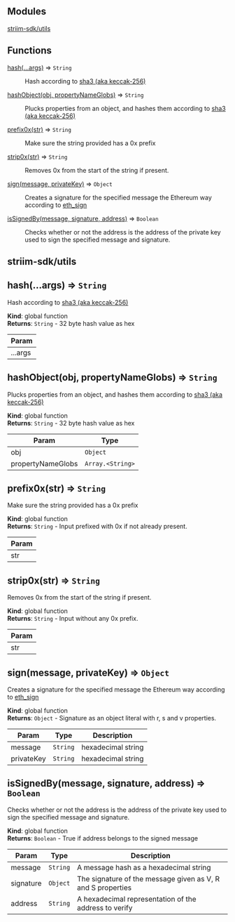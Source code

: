 ## Modules

<dl>
<dt><a href="#module_striim-sdk/utils">striim-sdk/utils</a></dt>
<dd></dd>
</dl>

## Functions

<dl>
<dt><a href="#hash">hash(...args)</a> ⇒ <code>String</code></dt>
<dd><p>Hash according to <a href="https://en.wikipedia.org/wiki/SHA-3">sha3 (aka keccak-256)</a></p>
</dd>
<dt><a href="#hashObject">hashObject(obj, propertyNameGlobs)</a> ⇒ <code>String</code></dt>
<dd><p>Plucks properties from an object, and hashes them according to <a href="https://en.wikipedia.org/wiki/SHA-3">sha3 (aka keccak-256)</a></p>
</dd>
<dt><a href="#prefix0x">prefix0x(str)</a> ⇒ <code>String</code></dt>
<dd><p>Make sure the string provided has a 0x prefix</p>
</dd>
<dt><a href="#strip0x">strip0x(str)</a> ⇒ <code>String</code></dt>
<dd><p>Removes 0x from the start of the string if present.</p>
</dd>
<dt><a href="#sign">sign(message, privateKey)</a> ⇒ <code>Object</code></dt>
<dd><p>Creates a signature for the specified message the Ethereum way according to
<a href="https://github.com/ethereum/wiki/wiki/JSON-RPC#eth_sign">eth_sign</a></p>
</dd>
<dt><a href="#isSignedBy">isSignedBy(message, signature, address)</a> ⇒ <code>Boolean</code></dt>
<dd><p>Checks whether or not the address is the address of the private key used to
sign the specified message and signature.</p>
</dd>
</dl>

<a name="module_striim-sdk/utils"></a>

## striim-sdk/utils
<a name="hash"></a>

## hash(...args) ⇒ <code>String</code>
Hash according to [sha3 (aka keccak-256)](https://en.wikipedia.org/wiki/SHA-3)

**Kind**: global function  
**Returns**: <code>String</code> - 32 byte hash value as hex  

| Param |
| --- |
| ...args | 

<a name="hashObject"></a>

## hashObject(obj, propertyNameGlobs) ⇒ <code>String</code>
Plucks properties from an object, and hashes them according to [sha3 (aka keccak-256)](https://en.wikipedia.org/wiki/SHA-3)

**Kind**: global function  
**Returns**: <code>String</code> - 32 byte hash value as hex  

| Param | Type |
| --- | --- |
| obj | <code>Object</code> | 
| propertyNameGlobs | <code>Array.&lt;String&gt;</code> | 

<a name="prefix0x"></a>

## prefix0x(str) ⇒ <code>String</code>
Make sure the string provided has a 0x prefix

**Kind**: global function  
**Returns**: <code>String</code> - Input prefixed with 0x if not already present.  

| Param |
| --- |
| str | 

<a name="strip0x"></a>

## strip0x(str) ⇒ <code>String</code>
Removes 0x from the start of the string if present.

**Kind**: global function  
**Returns**: <code>String</code> - Input without any 0x prefix.  

| Param |
| --- |
| str | 

<a name="sign"></a>

## sign(message, privateKey) ⇒ <code>Object</code>
Creates a signature for the specified message the Ethereum way according to
[eth_sign](https://github.com/ethereum/wiki/wiki/JSON-RPC#eth_sign)

**Kind**: global function  
**Returns**: <code>Object</code> - Signature as an object literal with r, s and v properties.  

| Param | Type | Description |
| --- | --- | --- |
| message | <code>String</code> | hexadecimal string |
| privateKey | <code>String</code> | hexadecimal string |

<a name="isSignedBy"></a>

## isSignedBy(message, signature, address) ⇒ <code>Boolean</code>
Checks whether or not the address is the address of the private key used to
sign the specified message and signature.

**Kind**: global function  
**Returns**: <code>Boolean</code> - True if address belongs to the signed message  

| Param | Type | Description |
| --- | --- | --- |
| message | <code>String</code> | A message hash as a hexadecimal string |
| signature | <code>Object</code> | The signature of the message given as V, R and S properties |
| address | <code>String</code> | A hexadecimal representation of the address to verify |

